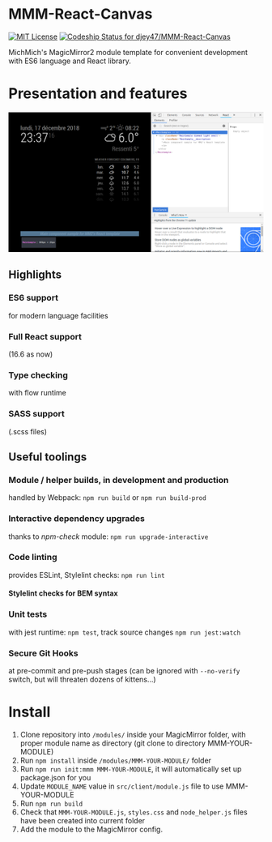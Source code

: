 # MMM-React-Canvas
[ ![MIT License](https://img.shields.io/badge/license-MIT-blue.svg)](http://choosealicense.com/licenses/mit)
[ ![Codeship Status for djey47/MMM-React-Canvas](https://app.codeship.com/projects/80f07310-e0dc-0136-0336-2acefbaa2182/status?branch=master)](https://app.codeship.com/projects/318624)

MichMich's MagicMirror2 module template for convenient development with ES6 language and React library.

# Presentation and features

![ReactDevTools-Sample Component](https://github.com/djey47/MMM-React-Canvas/raw/master/docs/ReactDevTools-Sample%20Component.png)

## Highlights

### ES6 support
for modern language facilities

### Full React support
(16.6 as now)

### Type checking
with flow runtime

### SASS support
(.scss files)

## Useful toolings

### Module / helper builds, in development and production
handled by Webpack: `npm run build` or `npm run build-prod`

### Interactive dependency upgrades
thanks to *npm-check* module: `npm run upgrade-interactive`

### Code linting
provides ESLint, Stylelint checks: `npm run lint`

#### Stylelint checks for BEM syntax

### Unit tests
with jest runtime: `npm test`, track source changes `npm run jest:watch`

### Secure Git Hooks
at pre-commit and pre-push stages (can be ignored with `--no-verify` switch, but will threaten dozens of kittens...)

# Install

1. Clone repository into `/modules/` inside your MagicMirror folder, with proper module name as directory (git clone to directory MMM-YOUR-MODULE)
2. Run `npm install` inside `/modules/MMM-YOUR-MODULE/` folder
3. Run `npm run init:mmm MMM-YOUR-MODULE`, it will automatically set up package.json for you
4. Update `MODULE_NAME` value in `src/client/module.js` file to use MMM-YOUR-MODULE
5. Run `npm run build`
6. Check that `MMM-YOUR-MODULE.js`, `styles.css` and `node_helper.js` files have been created into current folder
7. Add the module to the MagicMirror config.

